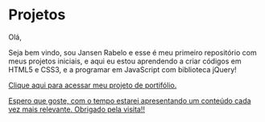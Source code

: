 # Projetos
Olá,

Seja bem vindo, sou Jansen Rabelo e esse é meu primeiro repositório com meus projetos iniciais, e aqui eu estou aprendendo a criar códigos em HTML5 e CSS3, e a programar em JavaScript com biblioteca jQuery!

<a href="https://rabelojansen.github.io/Projects/jansen-rabelo-arq_v2.0/home.html">Clique aqui para acessar meu projeto de portifólio.

Espero que goste, com o tempo estarei apresentando um conteúdo cada vez mais relevante. Obrigado pela visita!!
